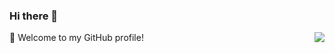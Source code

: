 ### Hi there 👋

<img align="right" src="https://github-readme-stats.vercel.app/api?username=kids-return&show_icons=true&theme=dark&hide_title=true" />

🎉 Welcome to my GitHub profile!

<!--
**kids-return/kids-return** is a ✨ _special_ ✨ repository because its `README.md` (this file) appears on your GitHub profile.

Here are some ideas to get you started:

- 🔭 I’m currently working on ...
- 🌱 I’m currently learning ...
- 👯 I’m looking to collaborate on ...
- 🤔 I’m looking for help with ...
- 💬 Ask me about ...
- 📫 How to reach me: ...
- 😄 Pronouns: ...
- ⚡ Fun fact: ...
-->
